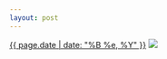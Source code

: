```yaml
---
layout: post
---
```


<p>
  <time><a href="/165">{{ page.date | date: "%B %e, %Y" }}</a></time>
  <a href="/165"><img src="{{ site.assets_url }}/165-640.jpg" srcset="{{ site.assets_url }}/165-1280.jpg 1280w, {{ site.assets_url }}/165-960.jpg 960w, {{ site.assets_url }}/165-640.jpg 640w, {{ site.assets_url }}/165-320.jpg 320w" sizes="(min-width: 700px) 50vw, calc(100vw - 2rem)" /></a>
</p>

